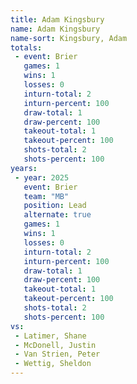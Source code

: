 ```yaml
---
title: Adam Kingsbury
name: Adam Kingsbury
name-sort: Kingsbury, Adam
totals:
 - event: Brier
   games: 1
   wins: 1
   losses: 0
   inturn-total: 2
   inturn-percent: 100
   draw-total: 1
   draw-percent: 100
   takeout-total: 1
   takeout-percent: 100
   shots-total: 2
   shots-percent: 100
years:
 - year: 2025
   event: Brier
   team: "MB"
   position: Lead
   alternate: true
   games: 1
   wins: 1
   losses: 0
   inturn-total: 2
   inturn-percent: 100
   draw-total: 1
   draw-percent: 100
   takeout-total: 1
   takeout-percent: 100
   shots-total: 2
   shots-percent: 100
vs:
 - Latimer, Shane
 - McDonell, Justin
 - Van Strien, Peter
 - Wettig, Sheldon
---
```

